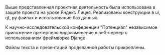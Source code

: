   Выше представленная проектная деятельность была использована в защите проекта на уроке
Яндекс Лицея. Реализованы конструкции в ui, qt, py файлах и использование баз данных.

  К научно-исследовательской конференции "Потенциал" независимое приложение претерпело
видоизменение в веб-сервер с использованием фреймворка Django.

  Файлы текста и презентаций проделанной работы прикреплены.
